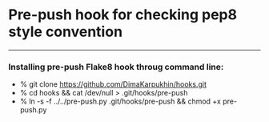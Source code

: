 # Pre-push hook for checking pep8 style convention
----------------

### Installing pre-push Flake8 hook throug command line:
 * % git clone https://github.com/DimaKarpukhin/hooks.git
 * % cd hooks && cat /dev/null > .git/hooks/pre-push
 * % ln -s -f ../../pre-push.py .git/hooks/pre-push && chmod +x pre-push.py

